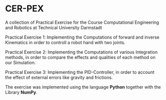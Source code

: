 # CER-PEX
 A collection of Practical Exercise for the Course Computational Engineering and Robotics at Technical University Darmstadt

Practical Exercise 1: Implementing the Computations of forward and inverse Kinematics in order to controll a robot hand with two joints.

Practical Exercise 2: Implementing the Computations of various Integration methods, in order to compare the effects and qualities of each method on our Simulation.

Practical Exercise 3: Implementing the PID-Controller, in order to account the effect of external errors like gravity and frictions.

The exercise was implemented using the language **Python** together with the Library **NumPy**.
